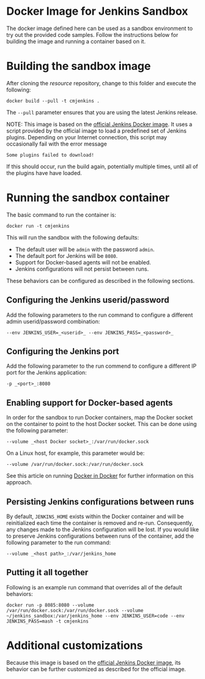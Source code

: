 # Docker Image for Jenkins Sandbox

The docker image defined here can be used as a sandbox environment to try out the provided
code samples.  Follow the instructions below for building the image and running a container
based on it.

# Building the sandbox image

After cloning the _resource_ repository, change to this folder and execute the following:

```
docker build --pull -t cmjenkins .
```

The `--pull` parameter ensures that you are using the latest Jenkins release.

NOTE: This image is based on the [official Jenkins Docker image](https://github.com/jenkinsci/docker).
It uses a script provided by the official image to load a predefined set of Jenkins plugins.
Depending on your Internet connection, this script may occasionally fail with the error message
```
Some plugins failed to download!
```
If this should occur, run the build again, potentially multiple times, until all of the plugins
have have loaded.

# Running the sandbox container

The basic command to run the container is:

```
docker run -t cmjenkins
```

This will run the sandbox with the following defaults:
- The default user will be ```admin``` with the password ```admin```.
- The default port for Jenkins will be ```8080```.
- Support for Docker-based agents will not be enabled.
- Jenkins configurations will not persist between runs.

These behaviors can be configured as described in the following sections.

## Configuring the Jenkins userid/password

Add the following parameters to the run command to configure a different admin userid/password
combination:

```
--env JENKINS_USER=_<userid>_ --env JENKINS_PASS=_<password>_
```

## Configuring the Jenkins port

Add the following parameter to the run commend to configure a different IP port for the
Jenkins application:

```
-p _<port>_:8080
```

## Enabling support for Docker-based agents

In order for the sandbox to run Docker containers, map the Docker socket on the container
to point to the host Docker socket.  This can be done using the following parameter:

```
--volume _<host Docker socket>_:/var/run/docker.sock
```

On a Linux host, for example, this parameter would be:

```
--volume /var/run/docker.sock:/var/run/docker.sock
```

See this article on running [Docker in Docker](https://jpetazzo.github.io/2015/09/03/do-not-use-docker-in-docker-for-ci/)
for further information on this approach.

## Persisting Jenkins configurations between runs

By default, ```JENKINS_HOME``` exists within the Docker container and will be reinitialized
each time the container is removed and re-run.  Consequently, any changes made to the Jenkins
configuration will be lost.  If you would like to preserve Jenkins configurations between
runs of the container, add the following parameter to the run command:

```
--volume _<host path>_:/var/jenkins_home
```

## Putting it all together

Following is an example run command that overrides all of the default behaviors:

```
docker run -p 8085:8080 --volume /var/run/docker.sock:/var/run/docker.sock --volume ~/jenkins_sandbox:/var/jenkins_home --env JENKINS_USER=code --env JENKINS_PASS=mash -t cmjenkins
```

# Additional customizations

Because this image is based on the [official Jenkins Docker image](https://github.com/jenkinsci/docker),
its behavior can be further customized as described for the official image.
